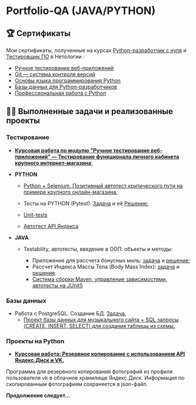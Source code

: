 # Portfolio-QA (JAVA/PYTHON)

## 🏆 Сертификаты

Мои сертификаты, полученные на курсах [Python-разработчик с нуля](https://netology.ru/programs/python) и [Тестировщик ПО](https://netology.ru/programs/qa) в Нетологии :

* [Ручное тестирование веб-приложений](https://disk.yandex.ru/i/dgXi88k51nCzvw)
* [Git — система контроля версий](https://disk.yandex.ru/i/jlN6tUtQAezFvQ)
* [Основы языка программирования Python](https://disk.yandex.ru/i/y2V6L5M1IUSLqw)
* [Базы данных для Python-разработчиков](https://disk.yandex.ru/i/Ev4E_NT4TtIQtQ)
* [Профессиональная работа с Python](https://drive.google.com/file/d/1NGweFrWr8uWRCClWOPqzQ_KOs_y6okIX/view?usp=sharing)

## 👨‍💻 Выполненные задачи и реализованные проекты

### Тестирование

* **[Курсовая работа по модулю "Ручное тестирование веб-приложений" — Тестирование функционала личного кабинета крупного интернет-магазина](https://github.com/fshakrun/manual-tests-online-shop/blob/main/README.md)**;

* **PYTHON**
  * [Python + Selenium. Позитивный автотест критического пути на примере крупного онлайн-магазина.](https://github.com/fshakrun/selenium_test_online_shop)

  * Тесты на PYTHON (Pytest). [Задача](https://github.com/netology-code/py-homeworks-advanced/tree/master/4.Tests) и её [Решение:](https://github.com/fshakrun/hw_tests)

  * [Unit-tests](https://github.com/fshakrun/hw_tests/blob/main/test_python_1.py)
  * [Автотест API Яндекса](https://github.com/fshakrun/hw_tests/blob/main/test_yandex.py)

* **JAVA**

  * Testability, автотесты, введение в ООП: объекты и методы: 
  
    * Приложение для рассчета бонусных миль: [задача](https://github.com/netology-code/javaqa-homeworks-video/blob/main/TESTABILITY.md#%D0%B7%D0%B0%D0%B4%D0%B0%D0%BD%D0%B8%D0%B5-1-%D0%BC%D0%B8%D0%BB%D0%B8---%D0%BC%D0%BE%D0%B4%D0%B5%D1%80%D0%BD%D0%B8%D0%B7%D0%B0%D1%86%D0%B8%D1%8F-%D0%BE%D0%B1%D1%8F%D0%B7%D0%B0%D1%82%D0%B5%D0%BB%D1%8C%D0%BD%D0%BE%D0%B5-%D0%BA-%D0%B2%D1%8B%D0%BF%D0%BE%D0%BB%D0%BD%D0%B5%D0%BD%D0%B8%D1%8E) и [решение](https://github.com/fshakrun/milles-modernisation); 
    * Рассчет Индекса Массы Тела (Body Mass Index): [задача](https://github.com/netology-code/javaqa-homeworks-video/blob/main/TESTABILITY.md#%D0%B7%D0%B0%D0%B4%D0%B0%D0%BD%D0%B8%D0%B5-2-%D0%B8%D0%BD%D0%B4%D0%B5%D0%BA%D1%81-%D0%BC%D0%B0%D1%81%D1%81%D1%8B-%D1%82%D0%B5%D0%BB%D0%B0-%D0%BD%D0%B5%D0%BE%D0%B1%D1%8F%D0%B7%D0%B0%D1%82%D0%B5%D0%BB%D1%8C%D0%BD%D0%B0%D1%8F-%D0%B7%D0%B0%D0%B4%D0%B0%D1%87%D0%B0) и [решение](https://github.com/fshakrun/bmi-index).
    * [Система сборки Maven, управление зависимостями, автотесты на JUnit5](https://github.com/fshakrun/java-maven-tests)
  
 
### Базы данных

* Работа с PostgreSQL. Создание БД. [Задача.](https://github.com/netology-code/py-homeworks-db/tree/master/creation)
  * [Проект базы данных для музыкального сайта + SQL запросы (CREATE, INSERT, SELECT) для создания таблицы из схемы.](https://github.com/fshakrun/select_queries) 

### Проекты на Python

* **[Курсовая работа: Резервное копирование с использованием API Яндекс.Диск и VK.](https://github.com/fshakrun/PY-Diploma-final-version/tree/main)**

Программа для резервного копирования фотографий из профиля пользователя vk в облачное хранилище Яндекс.Диск. Информация по скопированным фотографиям сохраняется в json-файл.

**Продолжение следует...**

